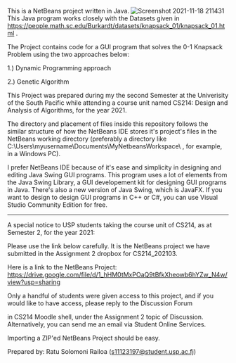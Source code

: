 This is a NetBeans project written in Java.
![Screenshot 2021-11-18 211431](https://user-images.githubusercontent.com/90390564/142386416-99995969-4394-4e19-8fe5-90839d2d6658.png)
This Java program works closely with the Datasets given in https://people.math.sc.edu/Burkardt/datasets/knapsack_01/knapsack_01.html .

The Project contains code for a GUI program that solves the 0-1 Knapsack Problem using the two approaches below:

1.) Dynamic Programming approach

2.) Genetic Algorithm


This Project was prepared during my the second Semester at the Univerisity of the South Pacific while attending a course unit 
named CS214: Design and Analysis of Algorithms, for the year 2021. 

The directory and placement of files inside this repository follows the similar structure of how the NetBeans IDE stores it's project's
files in the NetBeans working directory (preferably a directory like C:\Users\myusername\Documents\MyNetbeansWorkspace\ , for example, in a Windows PC). 

I prefer NetBeans IDE because of it's ease and simplicity in designing and editing Java Swing GUI programs.
This program uses a lot of elements from the Java Swing Library, a GUI developement kit for designing GUI programs in Java.
There's also a new version of Java Swing, which is JavaFX.
If you want to design to design GUI programs in C++ or C#, you can use Visual Studio Community Edition for free. 


-----

A special notice to USP students taking the course unit of CS214, as at Semester 2, for the year 2021:

Please use the link below carefully. It is the NetBeans project we have submitted in the Assignment 2 dropbox for CS214_202103. 

Here is a link to the NetBeans Project: https://drive.google.com/file/d/1_hHM0tMxPOaQ9tBfkXheowb6hYZw_N4w/view?usp=sharing 

Only a handful of students were given access to this project, and if you would like to have access, please reply to the Discussion Forum

in CS214 Moodle shell, under the Assignment 2 topic of Discussion. Alternatively, you can send me an email via Student Online Services. 

Importing a ZIP'ed NetBeans Project should be easy.

Prepared by: Ratu Solomoni Railoa (s11123197@student.usp.ac.fj)
